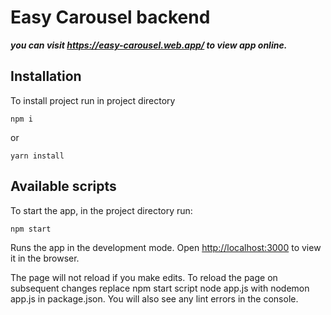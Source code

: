 # Easy Carousel backend

___you can visit https://easy-carousel.web.app/ to view app online.___

## Installation

To install project run in project directory

```
npm i
```
or
```
yarn install
```


## Available scripts

To start the app, in the project directory run:

```
npm start
```

Runs the app in the development mode.
Open [http://localhost:3000](http://localhost:3000) to view it in the browser.

The page will not reload if you make edits.
To reload the page on subsequent changes replace npm start script node app.js with nodemon app.js in package.json.
You will also see any lint errors in the console.
